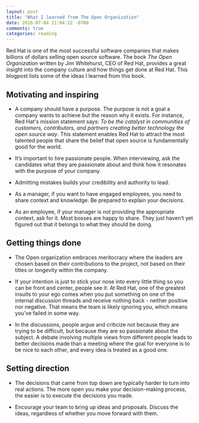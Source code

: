 ```yaml
---
layout: post
title: "What I learned from The Open Organization"
date: 2016-07-04 21:04:22 -0700
comments: true
categories: reading
---
```


Red Hat is one of the most successful software companies that makes billions of dollars selling open source software. The book *The Open Organization* written by Jim Whitehurst, CEO of Red Hat, provides a great insight into the company culture and how things get done at Red Hat. This blogpost lists some of the ideas I learned from this book.

<!-- more -->

## Motivating and inspiring

*  A company should have a purpose. The purpose is not a goal a company wants to achieve but the reason why it exists. For instance, Red Hat's mission statement says: *To be the catalyst in communities of customers, contributors, and partners creating better technology the open source way*. This statement enables Red Hat to attract the most talented people that share the belief that open source is fundamentally good for the world.

* It’s important to hire passionate people. When interviewing, ask the candidates what they are passionate about and think how it resonates with the purpose of your company.

* Admitting mistakes builds your credibility and authority to lead.

* As a manager, if you want to have engaged employees, you need to share context and knowledge. Be prepared to explain your decisions.

* As an employee, if your manager is not providing the appropriate context, ask for it. Most bosses are happy to share. They just haven’t yet figured out that it belongs to what they should be doing.

## Getting things done

* The Open organization embraces meritocracy where the leaders are chosen based on their contributions to the project, not based on their titles or longevity within the company.

* If your intention is just to stick your nose into every little thing so you can be front and center, people see it. At Red Hat, one of the greatest insults to your ego comes when you put something on one of the internal discussion threads and receive nothing back - neither positive nor negative. That means the team is likely ignoring you, which means you’ve failed in some way.

* In the discussions, people argue and criticize not because they are trying to be difficult, but because they are so passionate about the subject. A debate involving multiple views from different people leads to better decisions made than a meeting where the goal for everyone is to be nice to each other, and every idea is treated as a good one.

## Setting direction

* The decisions that came from top down are typically harder to turn into real actions. The more open you make your decision-making process, the easier is to execute the decisions you made.

* Encourage your team to bring up ideas and proposals. Discuss the ideas, regardless of whether you move forward with them.

